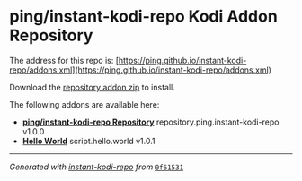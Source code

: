 # ping/instant-kodi-repo Kodi Addon Repository

The address for this repo is: [https://ping.github.io/instant-kodi-repo/addons.xml](https://ping.github.io/instant-kodi-repo/addons.xml)

Download the [repository addon zip](datadir/repository.ping.instant-kodi-repo/repository.ping.instant-kodi-repo-1.0.0.zip) to install.

The following addons are available here:

- [__ping/instant-kodi-repo Repository__](datadir/repository.ping.instant-kodi-repo/repository.ping.instant-kodi-repo-1.0.0.zip) repository.ping.instant-kodi-repo v1.0.0
- [__Hello World__](datadir/script.hello.world/script.hello.world-1.0.1.zip) script.hello.world v1.0.1

----
_Generated with [instant-kodi-repo](https://github.com/ping/instant-kodi-repo/) from_ [``0f61531``](https://github.com/ping/instant-kodi-repo/commit/0f615315d3054b96c644a26770945f922c56fa73)
